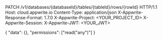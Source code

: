 PATCH /v1/databases/{databaseId}/tables/{tableId}/rows/{rowId} HTTP/1.1
Host: cloud.appwrite.io
Content-Type: application/json
X-Appwrite-Response-Format: 1.7.0
X-Appwrite-Project: <YOUR_PROJECT_ID>
X-Appwrite-Session: 
X-Appwrite-JWT: <YOUR_JWT>

{
  "data": {},
  "permissions": ["read(\"any\")"]
}
